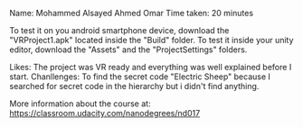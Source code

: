 Name: Mohammed Alsayed Ahmed Omar
Time taken: 20 minutes

To test it on you android smartphone device, download the "VRProject1.apk" located inside the "Build" folder.
To test it inside your unity editor, download the "Assets" and the "ProjectSettings" folders.

Likes: The project was VR ready and everything was well explained before I start.
Chanllenges: To find the secret code "Electric Sheep" because I searched for secret code in the hierarchy but i didn't find anything.

More information about the course at: https://classroom.udacity.com/nanodegrees/nd017
